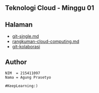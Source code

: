 ## Teknologi Cloud - Minggu 01


## Halaman
- [git-single.md](git-single.md)
- [rangkuman-cloud-computing.md](rangkuman-cloud-computing.md)
- [git-kolaborasi](git-kolaborasi.md)


## Author
```
NIM  = 215411097
Nama = Agung Prasetyo
```

``#KeepLearning:)``
